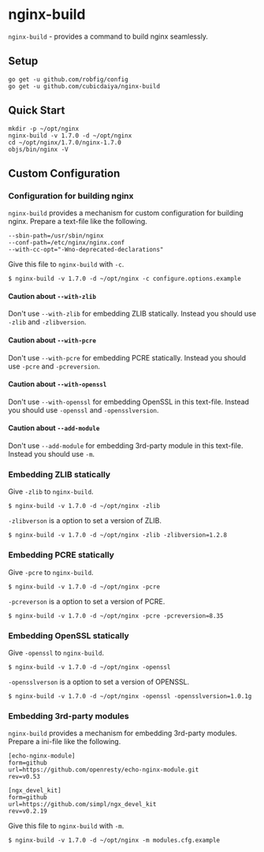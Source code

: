 # nginx-build

`nginx-build` - provides a command to build nginx seamlessly.

## Setup

```
go get -u github.com/robfig/config
go get -u github.com/cubicdaiya/nginx-build
```

## Quick Start

```
mkdir -p ~/opt/nginx
nginx-build -v 1.7.0 -d ~/opt/nginx
cd ~/opt/nginx/1.7.0/nginx-1.7.0
objs/bin/nginx -V
```

## Custom Configuration

### Configuration for building nginx

`nginx-build` provides a mechanism for custom configuration for building nginx.
Prepare a text-file like the following.

```
--sbin-path=/usr/sbin/nginx
--conf-path=/etc/nginx/nginx.conf
--with-cc-opt="-Wno-deprecated-declarations"
```

Give this file to `nginx-build` with `-c`.

```
$ nginx-build -v 1.7.0 -d ~/opt/nginx -c configure.options.example
```

#### Caution about `--with-zlib`

Don't use `--with-zlib` for embedding ZLIB statically.
Instead you should use `-zlib` and `-zlibversion`.

#### Caution about `--with-pcre`

Don't use `--with-pcre` for embedding PCRE statically.
Instead you should use `-pcre` and `-pcreversion`.

#### Caution about `--with-openssl`

Don't use `--with-openssl` for embedding OpenSSL in this text-file.
Instead you should use `-openssl` and `-opensslversion`.

#### Caution about `--add-module`

Don't use `--add-module` for embedding 3rd-party module in this text-file.
Instead you should use `-m`.

### Embedding ZLIB statically

Give `-zlib` to `nginx-build`.

```
$ nginx-build -v 1.7.0 -d ~/opt/nginx -zlib
```

`-zlibverson` is a option to set a version of ZLIB.

```
$ nginx-build -v 1.7.0 -d ~/opt/nginx -zlib -zlibversion=1.2.8
```

### Embedding PCRE statically

Give `-pcre` to `nginx-build`.

```
$ nginx-build -v 1.7.0 -d ~/opt/nginx -pcre
```

`-pcreverson` is a option to set a version of PCRE.

```
$ nginx-build -v 1.7.0 -d ~/opt/nginx -pcre -pcreversion=8.35
```

### Embedding OpenSSL statically

Give `-openssl` to `nginx-build`.

```
$ nginx-build -v 1.7.0 -d ~/opt/nginx -openssl
```

`-opensslverson` is a option to set a version of OPENSSL.

```
$ nginx-build -v 1.7.0 -d ~/opt/nginx -openssl -opensslversion=1.0.1g
```

### Embedding 3rd-party modules

`nginx-build` provides a mechanism for embedding 3rd-party modules.
Prepare a ini-file like the following.

```
[echo-nginx-module]
form=github
url=https://github.com/openresty/echo-nginx-module.git
rev=v0.53

[ngx_devel_kit]
form=github
url=https://github.com/simpl/ngx_devel_kit
rev=v0.2.19
```

Give this file to `nginx-build` with `-m`.

```
$ nginx-build -v 1.7.0 -d ~/opt/nginx -m modules.cfg.example
```
